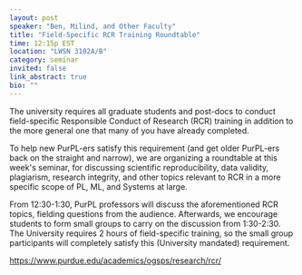 ```yaml
---
layout: post
speaker: "Ben, Milind, and Other Faculty"
title: "Field-Specific RCR Training Roundtable"
time: 12:15p EST
location: "LWSN 3102A/B"
category: seminar
invited: false
link_abstract: true
bio: ""
---
```

The university requires all graduate students and post-docs to conduct field-specific Responsible Conduct of Research (RCR) training in addition to the more general one that many of you have already completed.

To help new PurPL-ers satisfy this requirement (and get older PurPL-ers back on the straight and narrow), we are organizing a roundtable at this week's seminar, for discussing scientific reproducibility, data validity, plagiarism, research integrity, and other topics relevant to RCR in a more specific scope of PL, ML, and Systems at large.

From 12:30-1:30, PurPL professors will discuss the aforementioned RCR topics, fielding questions from the audience. Afterwards, we encourage students to form small groups to carry on the discussion from 1:30-2:30. The University requires 2 hours of field-specific training, so the small group participants will completely satisfy this (University mandated) requirement.

<https://www.purdue.edu/academics/ogsps/research/rcr/>
